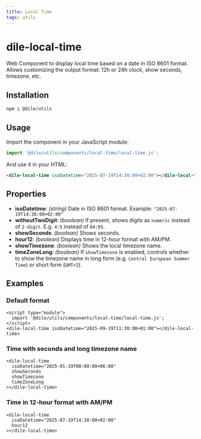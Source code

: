 ```yaml
---
title: Local Time
tags: utils
---
```


# dile-local-time

Web Component to display local time based on a date in ISO 8601 format. Allows customizing the output format: 12h or 24h clock, show seconds, timezone, etc.

## Installation

```bash
npm i @dile/utils
```

## Usage

Import the component in your JavaScript module:

```js
import '@dile/utils/components/local-time/local-time.js';
```

And use it in your HTML:

```html
<dile-local-time isoDatetime="2025-07-19T14:30:00+02:00"></dile-local-time>
```

## Properties

* **isoDatetime**: *(string)* Date in ISO 8601 format. Example: `"2025-07-19T14:30:00+02:00"`
* **withoutTwoDigit**: *(boolean)* If present, shows digits as `numeric` instead of `2-digit`. E.g. `4:5` instead of `04:05`.
* **showSeconds**: *(boolean)* Shows seconds.
* **hour12**: *(boolean)* Displays time in 12-hour format with AM/PM.
* **showTimezone**: *(boolean)* Shows the local timezone name.
* **timeZoneLong**: *(boolean)* If `showTimezone` is enabled, controls whether to show the timezone name in long form (e.g. `Central European Summer Time`) or short form (`GMT+2`).

## Examples

### Default format

```html:preview
<script type="module">
  import '@dile/utils/components/local-time/local-time.js';
</script>
<dile-local-time isoDatetime="2025-09-19T11:30:00+01:00"></dile-local-time>
```

### Time with seconds and long timezone name

```html:preview
<dile-local-time 
  isoDatetime="2025-01-19T00:00:00+06:00"
  showSeconds
  showTimezone
  timeZoneLong
></dile-local-time>
```

### Time in 12-hour format with AM/PM

```html:preview
<dile-local-time 
  isoDatetime="2025-07-19T14:30:00+02:00"
  hour12
></dile-local-time>
```